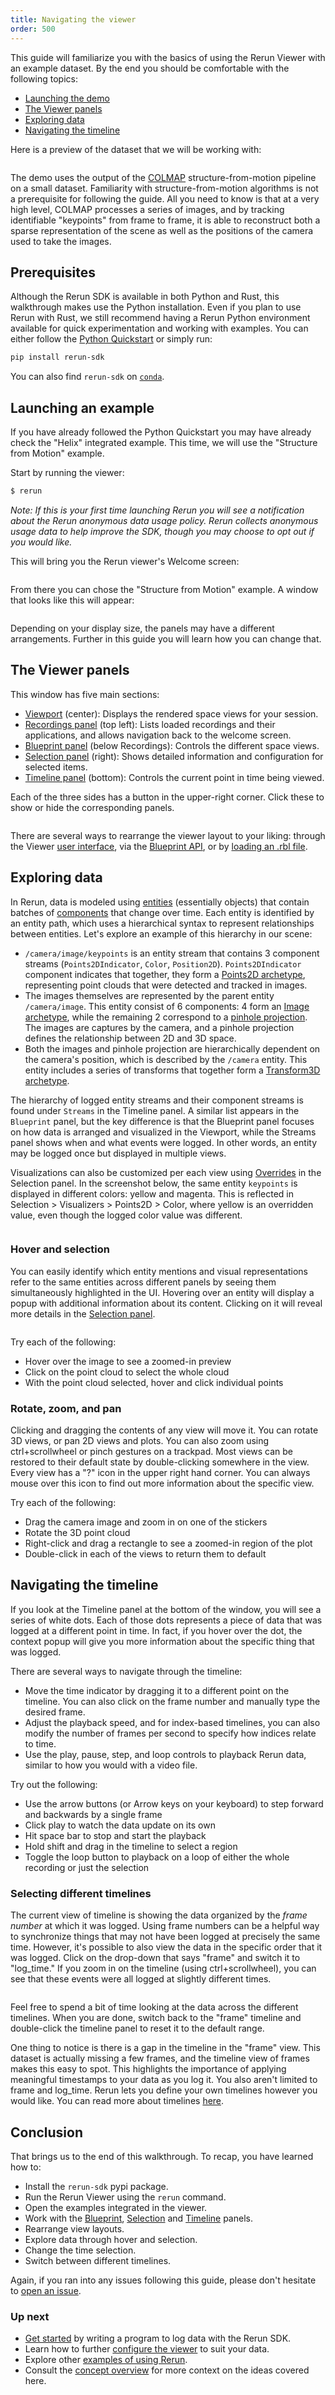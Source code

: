 ```yaml
---
title: Navigating the viewer
order: 500
---
```


This guide will familiarize you with the basics of using the Rerun Viewer with an example dataset. By the end you should be comfortable with the following topics:

-   [Launching the demo](#launching-an-example)
-   [The Viewer panels](#the-viewer-panels)
-   [Exploring data](#exploring-data)
-   [Navigating the timeline](#navigating-the-timeline)

Here is a preview of the dataset that we will be working with:

<picture>
  <img src="https://static.rerun.io/viewer_walkthrough_preview/9870115ee86264b0671cbcae5eca2a405299a597/full.png" alt="">
  <source media="(max-width: 480px)" srcset="https://static.rerun.io/viewer_walkthrough_preview/9870115ee86264b0671cbcae5eca2a405299a597/480w.png">
  <source media="(max-width: 768px)" srcset="https://static.rerun.io/viewer_walkthrough_preview/9870115ee86264b0671cbcae5eca2a405299a597/768w.png">
  <source media="(max-width: 1024px)" srcset="https://static.rerun.io/viewer_walkthrough_preview/9870115ee86264b0671cbcae5eca2a405299a597/1024w.png">
  <source media="(max-width: 1200px)" srcset="https://static.rerun.io/viewer_walkthrough_preview/9870115ee86264b0671cbcae5eca2a405299a597/1200w.png">
</picture>

The demo uses the output of the [COLMAP](https://colmap.github.io/) structure-from-motion pipeline on a small dataset.
Familiarity with structure-from-motion algorithms is not a prerequisite for following the guide. All you need to know is
that at a very high level, COLMAP processes a series of images, and by tracking identifiable "keypoints" from frame to
frame, it is able to reconstruct both a sparse representation of the scene as well as the positions of the camera used
to take the images.

## Prerequisites

Although the Rerun SDK is available in both Python and Rust, this walkthrough makes use the Python installation. Even if
you plan to use Rerun with Rust, we still recommend having a Rerun Python environment available for quick
experimentation and working with examples. You can either follow the [Python Quickstart](./quick-start/python.md) or simply run:

```bash
pip install rerun-sdk
```

You can also find `rerun-sdk` on [`conda`](https://github.com/conda-forge/rerun-sdk-feedstock).

## Launching an example

If you have already followed the Python Quickstart you may have already check the "Helix" integrated example. This time, we will use the "Structure from Motion" example.

Start by running the viewer:

```bash
$ rerun
```

_Note: If this is your first time launching Rerun you will see a notification about the Rerun anonymous data usage
policy. Rerun collects anonymous usage data to help improve the SDK, though you may choose to opt out if you would
like._

This will bring you the Rerun viewer's Welcome screen:

<picture>
  <img src="https://static.rerun.io/viewer_walkthrough_welcome/65675332322e7aa14c6877974da4aabd53a4d168/full.png" alt="">
  <source media="(max-width: 480px)" srcset="https://static.rerun.io/viewer_walkthrough_welcome/65675332322e7aa14c6877974da4aabd53a4d168/480w.png">
  <source media="(max-width: 768px)" srcset="https://static.rerun.io/viewer_walkthrough_welcome/65675332322e7aa14c6877974da4aabd53a4d168/768w.png">
  <source media="(max-width: 1024px)" srcset="https://static.rerun.io/viewer_walkthrough_welcome/65675332322e7aa14c6877974da4aabd53a4d168/1024w.png">
  <source media="(max-width: 1200px)" srcset="https://static.rerun.io/viewer_walkthrough_welcome/65675332322e7aa14c6877974da4aabd53a4d168/1200w.png">
</picture>

From there you can chose the "Structure from Motion" example. A window that looks like this will appear:

<picture>
  <img src="https://static.rerun.io/viewer_walkthrough_open/19a2522a27c57af67ccde8106bf80e5917766811/full.png" alt="">
  <source media="(max-width: 480px)" srcset="https://static.rerun.io/viewer_walkthrough_open/19a2522a27c57af67ccde8106bf80e5917766811/480w.png">
  <source media="(max-width: 768px)" srcset="https://static.rerun.io/viewer_walkthrough_open/19a2522a27c57af67ccde8106bf80e5917766811/768w.png">
  <source media="(max-width: 1024px)" srcset="https://static.rerun.io/viewer_walkthrough_open/19a2522a27c57af67ccde8106bf80e5917766811/1024w.png">
  <source media="(max-width: 1200px)" srcset="https://static.rerun.io/viewer_walkthrough_open/19a2522a27c57af67ccde8106bf80e5917766811/1200w.png">
</picture>

Depending on your display size, the panels may have a different arrangements. Further in this guide you will learn how you can change that.

## The Viewer panels

This window has five main sections:

-   [Viewport](../reference/viewer/viewport.md) (center): Displays the rendered space views for your session.
-   [Recordings panel](../concepts/apps-and-recordings.md) (top left): Lists loaded recordings and their applications, and allows navigation back to the welcome screen.
-   [Blueprint panel](../reference/viewer/blueprint.md) (below Recordings): Controls the different space views.
-   [Selection panel](../reference/viewer/selection.md) (right): Shows detailed information and configuration for selected items.
-   [Timeline panel](../reference/viewer/timeline.md) (bottom): Controls the current point in time being viewed.

Each of the three sides has a button in the upper-right corner. Click these to show or hide the corresponding panels.

<picture>
  <img src="https://static.rerun.io/viewer_walkthrough_toggle/5cba13935aa755c310fe73a82841eedd748c6565/full.png" alt="">
  <source media="(max-width: 480px)" srcset="https://static.rerun.io/viewer_walkthrough_toggle/5cba13935aa755c310fe73a82841eedd748c6565/480w.png">
  <source media="(max-width: 768px)" srcset="https://static.rerun.io/viewer_walkthrough_toggle/5cba13935aa755c310fe73a82841eedd748c6565/768w.png">
  <source media="(max-width: 1024px)" srcset="https://static.rerun.io/viewer_walkthrough_toggle/5cba13935aa755c310fe73a82841eedd748c6565/1024w.png">
  <source media="(max-width: 1200px)" srcset="https://static.rerun.io/viewer_walkthrough_toggle/5cba13935aa755c310fe73a82841eedd748c6565/1200w.png">
</picture>

There are several ways to rearrange the viewer layout to your liking: through the Viewer [user interface](configure-the-viewer/interactively.md),
via the [Blueprint API](configure-the-viewer/through-code-tutorial.md), or by [loading an .rbl file](configure-the-viewer/save-and-load.md).

## Exploring data

In Rerun, data is modeled using [entities](../concepts/entity-component.md) (essentially objects) that contain batches of [components](../reference/types/components.md)
that change over time. Each entity is identified by an entity path, which uses a hierarchical syntax to represent relationships between entities.
Let's explore an example of this hierarchy in our scene:

-   `/camera/image/keypoints` is an entity stream that contains 3 component streams (`Points2DIndicator`, `Color`, `Position2D`). `Points2DIndicator` component indicates that together, they form a [Points2D archetype](../reference/types/archetypes/points2d.md),
    representing point clouds that were detected and tracked in images.
-   The images themselves are represented by the parent entity `/camera/image`. This entity consist of 6 components: 4 form an [Image archetype](../reference/types/archetypes/image.md),
    while the remaining 2 correspond to a [pinhole projection](../reference/types/archetypes/pinhole.md). The images are captures by the camera, and a pinhole projection defines the relationship between 2D and 3D space.
-   Both the images and pinhole projection are hierarchically dependent on the camera's position, which is described by the `/camera` entity. This entity includes a series of transforms that together form a [Transform3D archetype](../reference/types/archetypes/transform3d.md).

The hierarchy of logged entity streams and their component streams is found under `Streams` in the Timeline panel. A similar list appears in the `Blueprint` panel, but the key difference is that the Blueprint panel focuses on how data is arranged and visualized in the Viewport, while the Streams panel shows when and what events were logged. In other words, an entity may be logged once but displayed in multiple views.

Visualizations can also be customized per each view using [Overrides](../concepts/visualizers-and-overrides.md) in the Selection panel. In the screenshot below, the same entity `keypoints` is displayed in different colors: yellow and magenta. This is reflected in Selection > Visualizers > Points2D > Color, where yellow is an overridden value, even though the logged color value was different.

<picture>
  <img src="https://static.rerun.io/viewer_walkthrough_overrides/5c5f99b237cd2a1eb00cd801a53941e2646f10cb/full.png" alt="">
  <source media="(max-width: 480px)" srcset="https://static.rerun.io/viewer_walkthrough_overrides/5c5f99b237cd2a1eb00cd801a53941e2646f10cb/480w.png">
  <source media="(max-width: 768px)" srcset="https://static.rerun.io/viewer_walkthrough_overrides/5c5f99b237cd2a1eb00cd801a53941e2646f10cb/768w.png">
  <source media="(max-width: 1024px)" srcset="https://static.rerun.io/viewer_walkthrough_overrides/5c5f99b237cd2a1eb00cd801a53941e2646f10cb/1024w.png">
  <source media="(max-width: 1200px)" srcset="https://static.rerun.io/viewer_walkthrough_overrides/5c5f99b237cd2a1eb00cd801a53941e2646f10cb/1200w.png">
</picture>

### Hover and selection

You can easily identify which entity mentions and visual representations refer to the same entities across different panels by seeing them simultaneously highlighted in the UI. Hovering over an entity will
display a popup with additional information about its content. Clicking on it will reveal more details in the [Selection panel](../reference/viewer/selection.md).

<picture>
  <img src="https://static.rerun.io/viewer_walkthrough_relations/eeb271ebf69715fe94fe3c2590335afe527444f0/full.png" alt="">
  <source media="(max-width: 480px)" srcset="https://static.rerun.io/viewer_walkthrough_relations/eeb271ebf69715fe94fe3c2590335afe527444f0/480w.png">
  <source media="(max-width: 768px)" srcset="https://static.rerun.io/viewer_walkthrough_relations/eeb271ebf69715fe94fe3c2590335afe527444f0/768w.png">
  <source media="(max-width: 1024px)" srcset="https://static.rerun.io/viewer_walkthrough_relations/eeb271ebf69715fe94fe3c2590335afe527444f0/1024w.png">
  <source media="(max-width: 1200px)" srcset="https://static.rerun.io/viewer_walkthrough_relations/eeb271ebf69715fe94fe3c2590335afe527444f0/1200w.png">
</picture>

Try each of the following:

-   Hover over the image to see a zoomed-in preview
-   Click on the point cloud to select the whole cloud
-   With the point cloud selected, hover and click individual points

### Rotate, zoom, and pan

Clicking and dragging the contents of any view will move it. You can rotate 3D views, or pan 2D views and plots. You can
also zoom using ctrl+scrollwheel or pinch gestures on a trackpad. Most views can be restored to their default state by
double-clicking somewhere in the view. Every view has a "?" icon in the upper right hand corner. You can always mouse
over this icon to find out more information about the specific view.

Try each of the following:

-   Drag the camera image and zoom in on one of the stickers
-   Rotate the 3D point cloud
-   Right-click and drag a rectangle to see a zoomed-in region of the plot
-   Double-click in each of the views to return them to default

## Navigating the timeline

If you look at the Timeline panel at the bottom of the window, you will see a series of white dots. Each of those dots
represents a piece of data that was logged at a different point in time. In fact, if you hover over the dot, the context popup will give you more information about
the specific thing that was logged.

There are several ways to navigate through the timeline:

-   Move the time indicator by dragging it to a different point on the timeline.
    You can also click on the frame number and manually type the desired frame.
-   Adjust the playback speed, and for index-based timelines, you can also modify the number of frames per second to specify how indices relate to time.
-   Use the play, pause, step, and loop controls to playback Rerun data, similar to how you would with a video file.

Try out the following:

-   Use the arrow buttons (or Arrow keys on your keyboard) to step forward and backwards by a single frame
-   Click play to watch the data update on its own
-   Hit space bar to stop and start the playback
-   Hold shift and drag in the timeline to select a region
-   Toggle the loop button to playback on a loop of either the whole recording or just the selection

### Selecting different timelines

The current view of timeline is showing the data organized by the _frame number_ at which it was logged. Using frame
numbers can be a helpful way to synchronize things that may not have been logged at precisely the same time. However,
it's possible to also view the data in the specific order that it was logged. Click on the drop-down that says "frame"
and switch it to "log_time." If you zoom in on the timeline (using ctrl+scrollwheel), you can see that these events were
all logged at slightly different times.

<picture>
  <img src="https://static.rerun.io/viewer_walkthrough_timelines/b5453077ce8ad6cb473ef49211ee69085df0bc46/full.png" alt="">
  <source media="(max-width: 480px)" srcset="https://static.rerun.io/viewer_walkthrough_timelines/b5453077ce8ad6cb473ef49211ee69085df0bc46/480w.png">
  <source media="(max-width: 768px)" srcset="https://static.rerun.io/viewer_walkthrough_timelines/b5453077ce8ad6cb473ef49211ee69085df0bc46/768w.png">
  <source media="(max-width: 1024px)" srcset="https://static.rerun.io/viewer_walkthrough_timelines/b5453077ce8ad6cb473ef49211ee69085df0bc46/1024w.png">
  <source media="(max-width: 1200px)" srcset="https://static.rerun.io/viewer_walkthrough_timelines/b5453077ce8ad6cb473ef49211ee69085df0bc46/1200w.png">
</picture>

Feel free to spend a bit of time looking at the data across the different timelines. When you are done, switch back
to the "frame" timeline and double-click the timeline panel to reset it to the default range.

One thing to notice is there is a gap in the timeline in the "frame" view. This dataset is actually missing a few
frames, and the timeline view of frames makes this easy to spot. This highlights the importance of applying meaningful
timestamps to your data as you log it. You also aren't limited to frame and log_time. Rerun lets you define your own
timelines however you would like. You can read more about timelines [here](../concepts/timelines.md).

## Conclusion

That brings us to the end of this walkthrough. To recap, you have learned how to:

-   Install the `rerun-sdk` pypi package.
-   Run the Rerun Viewer using the `rerun` command.
-   Open the examples integrated in the viewer.
-   Work with the [Blueprint](../reference/viewer/blueprint.md), [Selection](../reference/viewer/selection.md) and [Timeline](../reference/viewer/timeline.md) panels.
-   Rearrange view layouts.
-   Explore data through hover and selection.
-   Change the time selection.
-   Switch between different timelines.

Again, if you ran into any issues following this guide, please don't hesitate to [open an issue](https://github.com/rerun-io/rerun/issues/new/choose).

### Up next

-   [Get started](./quick-start) by writing a program to log data with the Rerun SDK.
-   Learn how to further [configure the viewer](./configure-the-viewer) to suit your data.
-   Explore other [examples of using Rerun](/examples).
-   Consult the [concept overview](../concepts.md) for more context on the ideas covered here.
